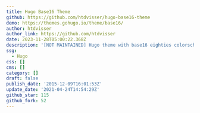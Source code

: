 ```yaml
---
title: Hugo Base16 Theme
github: https://github.com/htdvisser/hugo-base16-theme
demo: https://themes.gohugo.io/theme/base16/
author: htdvisser
author_link: https://github.com/htdvisser
date: 2023-11-28T05:00:22.368Z
description: '[NOT MAINTAINED] Hugo theme with base16 eighties colorscheme'
ssg:
  - Hugo
css: []
cms: []
category: []
draft: false
publish_date: '2015-12-09T16:01:53Z'
update_date: '2021-04-24T14:54:29Z'
github_star: 115
github_fork: 52
---
```

